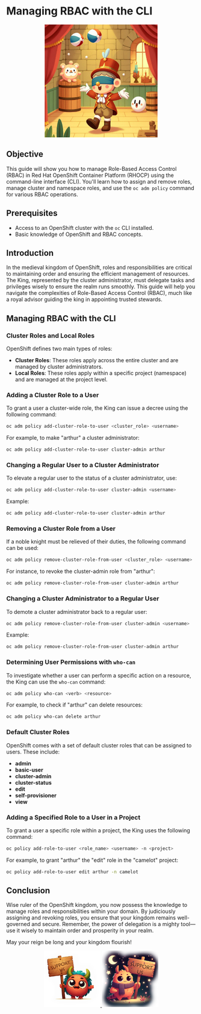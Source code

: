 # Managing RBAC with the CLI

<div style="text-align:center;">
  <img src="https://github.com/Vitrua/images/blob/main/openshift/rbaccli.jpg?raw=true" alt="rbaccli" width="300" height="300">
</div>

## Objective

This guide will show you how to manage Role-Based Access Control (RBAC) in Red Hat OpenShift Container Platform (RHOCP) using the command-line interface (CLI). You'll learn how to assign and remove roles, manage cluster and namespace roles, and use the `oc adm policy` command for various RBAC operations.

## Prerequisites

- Access to an OpenShift cluster with the `oc` CLI installed.
- Basic knowledge of OpenShift and RBAC concepts.

## Introduction

In the medieval kingdom of OpenShift, roles and responsibilities are critical to maintaining order and ensuring the efficient management of resources. The King, represented by the cluster administrator, must delegate tasks and privileges wisely to ensure the realm runs smoothly. This guide will help you navigate the complexities of Role-Based Access Control (RBAC), much like a royal advisor guiding the king in appointing trusted stewards.

## Managing RBAC with the CLI

### Cluster Roles and Local Roles

OpenShift defines two main types of roles:

- **Cluster Roles**: These roles apply across the entire cluster and are managed by cluster administrators.
- **Local Roles**: These roles apply within a specific project (namespace) and are managed at the project level.

### Adding a Cluster Role to a User

To grant a user a cluster-wide role, the King can issue a decree using the following command:

```bash
oc adm policy add-cluster-role-to-user <cluster_role> <username>
```

For example, to make "arthur" a cluster administrator:

```bash
oc adm policy add-cluster-role-to-user cluster-admin arthur
```

### Changing a Regular User to a Cluster Administrator

To elevate a regular user to the status of a cluster administrator, use:

```bash
oc adm policy add-cluster-role-to-user cluster-admin <username>
```

Example:

```bash
oc adm policy add-cluster-role-to-user cluster-admin arthur
```

### Removing a Cluster Role from a User

If a noble knight must be relieved of their duties, the following command can be used:

```bash
oc adm policy remove-cluster-role-from-user <cluster_role> <username>
```

For instance, to revoke the cluster-admin role from "arthur":

```bash
oc adm policy remove-cluster-role-from-user cluster-admin arthur
```

### Changing a Cluster Administrator to a Regular User

To demote a cluster administrator back to a regular user:

```bash
oc adm policy remove-cluster-role-from-user cluster-admin <username>
```

Example:

```bash
oc adm policy remove-cluster-role-from-user cluster-admin arthur
```

### Determining User Permissions with `who-can`

To investigate whether a user can perform a specific action on a resource, the King can use the `who-can` command:

```bash
oc adm policy who-can <verb> <resource>
```

For example, to check if "arthur" can delete resources:

```bash
oc adm policy who-can delete arthur
```

### Default Cluster Roles

OpenShift comes with a set of default cluster roles that can be assigned to users. These include:

- **admin**
- **basic-user**
- **cluster-admin**
- **cluster-status**
- **edit**
- **self-provisioner**
- **view**

### Adding a Specified Role to a User in a Project

To grant a user a specific role within a project, the King uses the following command:

```bash
oc policy add-role-to-user <role_name> <username> -n <project>
```

For example, to grant "arthur" the "edit" role in the "camelot" project:

```bash
oc policy add-role-to-user edit arthur -n camelot
```

## Conclusion

Wise ruler of the OpenShift kingdom, you now possess the knowledge to manage roles and responsibilities within your domain. By judiciously assigning and revoking roles, you ensure that your kingdom remains well-governed and secure. Remember, the power of delegation is a mighty tool—use it wisely to maintain order and prosperity in your realm.

May your reign be long and your kingdom flourish!

<div style="text-align:center;">
  <a href="https://patreon.com/Vitrua">
    <img src="https://github.com/Vitrua/images/blob/main/others/supportmonlight.png?raw=true#only-light" alt="support" width="150" height="150">
    <img src="https://github.com/Vitrua/images/blob/main/others/supportmon.png?raw=true#only-dark" alt="support" width="150" height="150">
  </a>
</div>